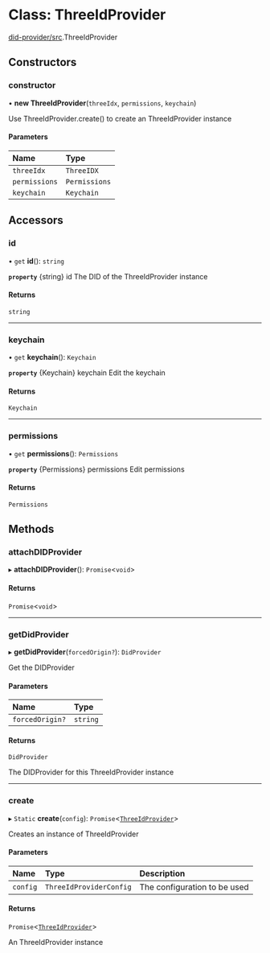 # Class: ThreeIdProvider

[did-provider/src](../modules/did_provider_src.md).ThreeIdProvider

## Constructors

### constructor

• **new ThreeIdProvider**(`threeIdx`, `permissions`, `keychain`)

Use ThreeIdProvider.create() to create an ThreeIdProvider instance

#### Parameters

| Name | Type |
| :------ | :------ |
| `threeIdx` | `ThreeIDX` |
| `permissions` | `Permissions` |
| `keychain` | `Keychain` |

## Accessors

### id

• `get` **id**(): `string`

**`property`** {string} id                 The DID of the ThreeIdProvider instance

#### Returns

`string`

___

### keychain

• `get` **keychain**(): `Keychain`

**`property`** {Keychain} keychain          Edit the keychain

#### Returns

`Keychain`

___

### permissions

• `get` **permissions**(): `Permissions`

**`property`** {Permissions} permissions    Edit permissions

#### Returns

`Permissions`

## Methods

### attachDIDProvider

▸ **attachDIDProvider**(): `Promise`<`void`\>

#### Returns

`Promise`<`void`\>

___

### getDidProvider

▸ **getDidProvider**(`forcedOrigin?`): `DidProvider`

Get the DIDProvider

#### Parameters

| Name | Type |
| :------ | :------ |
| `forcedOrigin?` | `string` |

#### Returns

`DidProvider`

The DIDProvider for this ThreeIdProvider instance

___

### create

▸ `Static` **create**(`config`): `Promise`<[`ThreeIdProvider`](did_provider_src.ThreeIdProvider.md)\>

Creates an instance of ThreeIdProvider

#### Parameters

| Name | Type | Description |
| :------ | :------ | :------ |
| `config` | `ThreeIdProviderConfig` | The configuration to be used |

#### Returns

`Promise`<[`ThreeIdProvider`](did_provider_src.ThreeIdProvider.md)\>

An ThreeIdProvider instance
